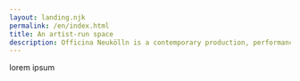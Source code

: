 ```yaml
---
layout: landing.njk
permalink: /en/index.html
title: An artist-run space
description: Officina Neukölln is a contemporary production, performance and exhibition workshop that fosters long-term collaboration between diverse working practices and multiple forms of exchange. It is an artist-run multi-disciplinary project space focusing on collective creative practices.
---
```


lorem ipsum